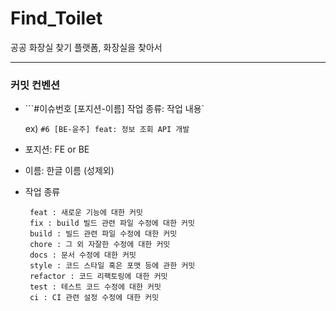 # Find_Toilet
공공 화장실 찾기 플랫폼, 화장실을 찾아서

-----
### 커밋 컨벤션

- ```#이슈번호 [포지션-이름] 작업 종류: 작업 내용`
    
    ex) `#6 [BE-윤주] feat: 정보 조회 API 개발` 
    
- 포지션: FE or BE
- 이름: 한글 이름 (성제외)
- 작업 종류
    
    ```
     feat : 새로운 기능에 대한 커밋
     fix : build 빌드 관련 파일 수정에 대한 커밋
     build : 빌드 관련 파일 수정에 대한 커밋
     chore : 그 외 자잘한 수정에 대한 커밋
     docs : 문서 수정에 대한 커밋
     style : 코드 스타일 혹은 포맷 등에 관한 커밋
     refactor : 코드 리팩토링에 대한 커밋
     test : 테스트 코드 수정에 대한 커밋
     ci : CI 관련 설정 수정에 대한 커밋
    ```

